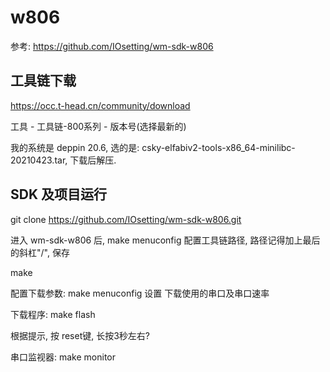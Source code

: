 # w806

参考: https://github.com/IOsetting/wm-sdk-w806

## 工具链下载

https://occ.t-head.cn/community/download

工具 - 工具链-800系列 - 版本号(选择最新的)

我的系统是 deppin 20.6, 选的是: csky-elfabiv2-tools-x86_64-minilibc-20210423.tar, 下载后解压.

## SDK 及项目运行

git clone https://github.com/IOsetting/wm-sdk-w806.git

进入 wm-sdk-w806 后, make menuconfig 配置工具链路径, 路径记得加上最后的斜杠"/", 保存

make

配置下载参数: make menuconfig
设置 下载使用的串口及串口速率

下载程序: make flash

根据提示, 按 reset键, 长按3秒左右?

串口监视器: make monitor
